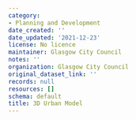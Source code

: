```yaml
---
category:
- Planning and Development
date_created: ''
date_updated: '2021-12-23'
license: No licence
maintainer: Glasgow City Council
notes: ''
organization: Glasgow City Council
original_dataset_link: ''
records: null
resources: []
schema: default
title: 3D Urban Model
---
```

